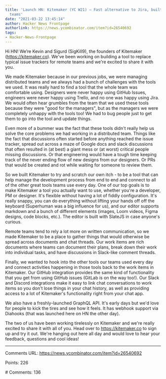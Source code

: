 ```yaml
---
title: 'Launch HN: Kitemaker (YC W21) – Fast alternative to Jira, built for remote
  teams'
date: "2021-03-22 13:45:14"
author: Hacker News Frontpage
authorlink: https://news.ycombinator.com/item?id=26540692
tags:
- Hacker-News-Frontpage
---
```


<p>Hi HN! We’re Kevin and Sigurd (SigKill9), the founders of Kitemaker (<a href="https://kitemaker.co" rel="nofollow">https://kitemaker.co</a>). We've been working on building a tool to replace typical issue trackers for remote teams and we're excited to share it with you.<p>We made Kitemaker because in our previous jobs, we were managing distributed teams and we always had a bunch of challenges with the tools we used. It was really hard to find a tool that the whole team was comfortable using. Designers were never happy using GitHub Issues, engineers were never happy using Trello, and no one was happy using Jira. We would often hear grumbles from the team that we used these tools because they were "good for the managers", but as the managers we were completely unhappy with the tools too! We had to bug people just to get them to go into the tool and update things.<p>Even more of a bummer was the fact that these tools didn't really help us solve the core problems we had working in a distributed team. Things like the fact that discussions often started before anything reached the issue tracker, spread out across a maze of Google docs and slack discussions that often resulted in (at best) a giant mess or (at worst) critical people missing discussions. Or that engineering would have a tough time keeping track of the never ending flow of new designs from our designers. Or PRs that would be created and rot while waiting for someone to review them.<p>So we built Kitemaker to try and scratch our own itch - to be a tool that can help manage the development process from end to end and connect to all of the other great tools teams use every day. One of our top goals is to make Kitemaker a tool you actually want to use, whether you're a developer, PM or designer. It's flexible without having a lot of fiddly configuration. It's really snappy, you can do everything without lifting your hands off off the keyboard (Superhuman was a big influence for us), and our editor supports markdown and a bunch of different elements (images, Loom videos, Figma designs, code blocks, etc.). The editor is built with SlateJS in case anyone's curious.<p>Remote teams tend to rely a lot more on written communication, so we made Kitemaker to be a place to gather things that would otherwise be spread across documents and chat threads. Our work items are rich documents where teams can document their plans, break down their work into individual tasks, and have discussions in Slack-like comment threads.<p>Finally, we wanted to hook into the other tools our teams used every day and connect activities happening in those tools back to the work items in Kitemaker. Our GitHub integration provides the same kind of functionality that you get from using GitHub issues (GitLab is on the way too!). Our Slack and Discord integrations make it easy to link chat conversations to work items so you don't lose things in your chat history, as well as providing access to a lot of Kitemaker's functionality right from your chat app.<p>We also have a freshly-launched GraphQL API. It's early days but we'd love for people to kick the tires and see how it feels. It has webhook support via Diahooks (that was launched here on HN the other day).<p>The two of us have been working tirelessly on Kitemaker and we're really excited to share it with all of you. Head over to <a href="https://kitemaker.co" rel="nofollow">https://kitemaker.co</a> to sign up and try it out. We're hanging out here all day and would love to hear your feedback, questions and cool ideas!</p>
<hr>
<p>Comments URL: <a href="https://news.ycombinator.com/item?id=26540692">https://news.ycombinator.com/item?id=26540692</a></p>
<p>Points: 226</p>
<p># Comments: 136</p>
